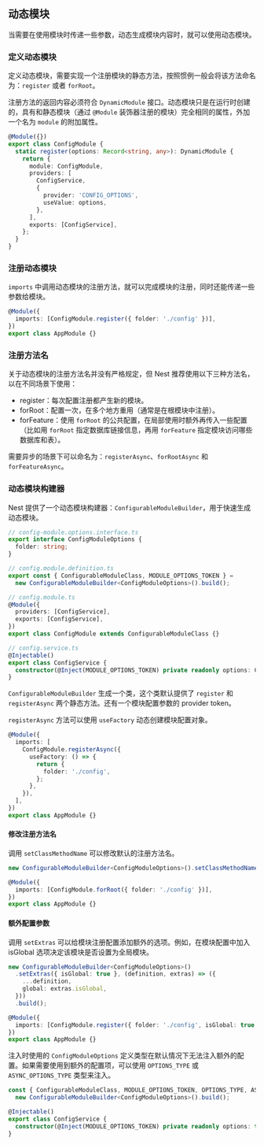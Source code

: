 ## 动态模块

当需要在使用模块时传递一些参数，动态生成模块内容时，就可以使用动态模块。

### 定义动态模块

定义动态模块，需要实现一个注册模块的静态方法，按照惯例一般会将该方法命名为：`register` 或者 `forRoot`。

注册方法的返回内容必须符合 `DynamicModule` 接口。动态模块只是在运行时创建的，具有和静态模块（通过 `@Module` 装饰器注册的模块）完全相同的属性，外加一个名为 `module` 的附加属性。

```typescript
@Module({})
export class ConfigModule {
  static register(options: Record<string, any>): DynamicModule {
    return {
      module: ConfigModule,
      providers: [
        ConfigService,
        {
          provider: 'CONFIG_OPTIONS',
          useValue: options,
        },
      ],
      exports: [ConfigService],
    };
  }
}
```

### 注册动态模块

`imports` 中调用动态模块的注册方法，就可以完成模块的注册，同时还能传递一些参数给模块。

```typescript
@Module({
  imports: [ConfigModule.register({ folder: './config' })],
})
export class AppModule {}
```

### 注册方法名

关于动态模块的注册方法名并没有严格规定，但 Nest 推荐使用以下三种方法名，以在不同场景下使用：

- register：每次配置注册都产生新的模块。
- forRoot：配置一次，在多个地方重用（通常是在根模块中注册）。
- forFeature：使用 `forRoot` 的公共配置，在局部使用时额外再传入一些配置（比如用 `forRoot` 指定数据库链接信息，再用 `forFeature` 指定模块访问哪些数据库和表）。

需要异步的场景下可以命名为：`registerAsync`、`forRootAsync` 和 `forFeatureAsync`。

### 动态模块构建器

Nest 提供了一个动态模块构建器：`ConfigurableModuleBuilder`，用于快速生成动态模块。

```typescript
// config-module.options.interface.ts
export interface ConfigModuleOptions {
  folder: string;
}

// config.module.definition.ts
export const { ConfigurableModuleClass, MODULE_OPTIONS_TOKEN } =
  new ConfigurableModuleBuilder<ConfigModuleOptions>().build();

// config.module.ts
@Module({
  providers: [ConfigService],
  exports: [ConfigService],
})
export class ConfigModule extends ConfigurableModuleClass {}

// config.service.ts
@Injectable()
export class ConfigService {
  constructor(@Inject(MODULE_OPTIONS_TOKEN) private readonly options: ConfigModuleOptions) {}
}
```

`ConfigurableModuleBuilder` 生成一个类，这个类默认提供了 `register` 和 `registerAsync` 两个静态方法。还有一个模块配置参数的 provider token。

`registerAsync` 方法可以使用 `useFactory` 动态创建模块配置对象。

```typescript
@Module({
  imports: [
    ConfigModule.registerAsync({
      useFactory: () => {
        return {
          folder: './config',
        };
      },
    }),
  ],
})
export class AppModule {}
```

#### 修改注册方法名

调用 `setClassMethodName` 可以修改默认的注册方法名。

```typescript
new ConfigurableModuleBuilder<ConfigModuleOptions>().setClassMethodName('forRoot').build();

@Module({
  imports: [ConfigModule.forRoot({ folder: './config' })],
})
export class AppModule {}
```

#### 额外配置参数

调用 `setExtras` 可以给模块注册配置添加额外的选项。例如，在模块配置中加入 isGlobal 选项决定该模块是否设置为全局模块。

```typescript
new ConfigurableModuleBuilder<ConfigModuleOptions>()
  .setExtras({ isGlobal: true }, (definition, extras) => ({
    ...definition,
    global: extras.isGlobal,
  }))
  .build();

@Module({
  imports: [ConfigModule.register({ folder: './config', isGlobal: true })],
})
export class AppModule {}
```

注入时使用的 `ConfigModuleOptions` 定义类型在默认情况下无法注入额外的配置。如果需要使用到额外的配置项，可以使用 `OPTIONS_TYPE` 或 `ASYNC_OPTIONS_TYPE` 类型来注入。

```typescript
const { ConfigurableModuleClass, MODULE_OPTIONS_TOKEN, OPTIONS_TYPE, ASYNC_OPTIONS_TYPE } =
  new ConfigurableModuleBuilder<ConfigModuleOptions>().build();

@Injectable()
export class ConfigService {
  constructor(@Inject(MODULE_OPTIONS_TOKEN) private readonly options: typeof OPTIONS_TYPE) {}
}
```
